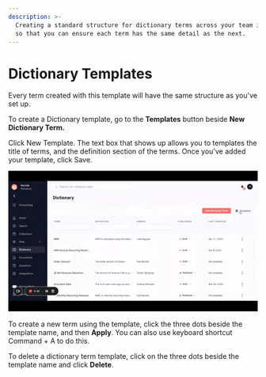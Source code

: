```yaml
---
description: >-
  Creating a standard structure for dictionary terms across your team is helpful
  so that you can ensure each term has the same detail as the next.
---
```


# Dictionary Templates

Every term created with this template will have the same structure as you've set up.&#x20;

To create a Dictionary template, go to the **Templates** button beside **New Dictionary Term.**&#x20;

Click New Template. The text box that shows up allows you to templates the title of terms, and the definition section of the terms. Once you've added your template, click Save.

![](<../../.gitbook/assets/ezgif.com-gif-maker (5).gif>)

To create a new term using the template, click the three dots beside the template name, and then **Apply**. You can also use keyboard shortcut Command + A to do this.&#x20;

To delete a dictionary term template, click on the three dots beside the template name and click **Delete**.&#x20;
